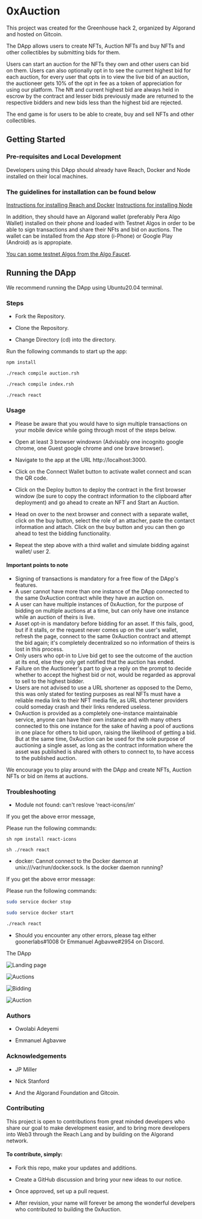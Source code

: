 # 0xAuction 
This project was created for the Greenhouse hack 2, organized by Algorand and hosted on Gitcoin.

The DApp allows users to create NFTs, Auction NFTs and buy NFTs and other collectibles by submitting bids for them. 

Users can start an auction for the NFTs they own and other users can bid on them. Users can also optionally opt in to see the current highest bid for each auction, for every user that opts in to view the live bid of an auction, the auctioneer gets 10% of the opt in fee as a token of appreciation for using our platform. The Nft and current highest bid are always held in escrow by the contract and lesser bids previously made are returned to the respective bidders and new bids less than the highest bid are rejected.

The end game is for users to be able to create, buy and sell NFTs and other collectibles.

## Getting Started
### Pre-requisites and Local Development

Developers using this DApp should already have Reach, Docker and Node installed on their local machines.

### The guidelines for installation can be found below
[Instructions for installing Reach and Docker](https://docs.reach.sh/quickstart/)
[Instructions for installing Node](https://nodejs.org/en/download/)

In addition, they should have an Algorand wallet (preferably Pera Algo Wallet) installed on their phone and loaded with Testnet Algos in order to be able to sign transactions and share their NFts and bid on auctions. The wallet can be installed from the App store (i-Phone) or Google Play (Android) as is appropiate.

[You can some testnet Algos from the Algo Faucet](https://bank.testnet.algorand.network/).

## Running the DApp
We recommend running the DApp using Ubuntu20.04 terminal.

### Steps
- Fork the Repository.

- Clone the Repository.

- Change Directory (cd) into the directory.

Run the following commands to start up the app:

```sh
npm install

./reach compile auction.rsh

./reach compile index.rsh

./reach react

```

### Usage
- Please be aware that you would have to sign multiple transactions on your mobile device while going through most of the steps below.

- Open at least 3 browser windowsn (Advisably one incognito google chrome, one Guest google chrome and one brave browser).

- Navigate to the app at the URL http://localhost:3000.

- Click on the Connect Wallet button to activate wallet connect and scan the QR code.

- Click on the Deploy button to deploy the contract in the first browser window (be sure to copy the contract information to the clipboard after deployment) and go ahead to create an NFT and Start an Auction.

- Head on over to the next browser and connect with a separate wallet, click on the buy button, select the role of an attacher, paste the contarct information and attach. Click on the buy button and you can then go ahead to test the bidding functionality. 

- Repeat the step above with a third wallet and simulate bidding against wallet/ user 2.

#### Important points to note

- Signing of transactions is mandatory for a free flow of the DApp's features.
- A user cannot have more than one instance of the DApp connected to the same 0xAuction contract while they have an auction on.
- A user can have multiple instances of 0xAuction, for the purpose of bidding on multiple auctions at a time, but can only have one instance while an auction of theirs is live.
- Asset opt-in is mandatory before bidding for an asset. If this fails, good, but if it stalls, or the request never comes up on the user's wallet, refresh the page, connect to the same 0xAuction contract and attempt the bid again; it's completely decentralized so no information of theirs is lost in this process.
- Only users who opt-in to Live bid get to see the outcome of the auction at its end, else they only get notified that the auction has ended.
- Failure on the Auctioneer's part to give a reply on the prompt to decide whether to accept the highest bid or not, would be regarded as approval to sell to the highest bidder.
- Users are not advised to use a URL shortener as opposed to the Demo, this was only stated for testing purposes as real NFTs must have a reliable media link to their NFT media file, as URL shortener providers could someday crash and their links rendered useless.
- 0xAuction is provided as a completely one-instance maintainable service, anyone can have their own instance and with many others connected to this one instance for the sake of having a pool of auctions in one place for others to bid upon, raising the likelihood of getting a bid. But at the same time, 0xAuction can be used for the sole purpose of auctioning a single asset, as long as the contract information where the asset was published is shared with others to connect to, to have access to the published auction.


We encourage you to play around with the DApp and create NFTs, Auction NFTs or bid on items at auctions.

### Troubleshooting
- Module not found: can't reslove 'react-icons/im'

If you get the above error message,

Please run the following commands:

```sh npm install react-icons ```

```sh ./reach react ```

- docker: Cannot connect to the Docker daemon at unix:///var/run/docker.sock. Is the docker daemon running?

If you get the above error message:

Please run the following commands:

```sh
sudo service docker stop

sudo service docker start

./reach react
```
- Should you encounter any other errors, please tag either goonerlabs#1008 0r Emmanuel Agbavwe#2954 on Discord.

The DApp 

![Landing page](NFTimages/landingpage.png)

![Auctions](NFTimages/auctions.png)

![Bidding](NFTimages/bidding.png)

![Auction](NFTimages/sell.png)

### Authors

- Owolabi Adeyemi

- Emmanuel Agbavwe

### Acknowledgements

- JP Miller

- Nick Stanford

- And the Algorand Foundation and Gitcoin.

### Contributing

This project is open to contributions from great minded developers who share our goal to make development easier, and to bring more developers into Web3 through the Reach Lang and by building on the Algorand network.

#### To contribute, simply:

- Fork this repo, make your updates and additions.

- Create a GitHub discussion and bring your new ideas to our notice.

- Once approved, set up a pull request.

- After revision, your name will forever be among the wonderful develpers who contributed to building the 0xAuction.
